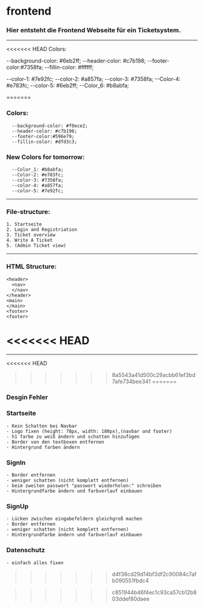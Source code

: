 # frontend
### Hier entsteht die Frontend Webseite für ein Ticketsystem.
--------------------------------------------------------
<<<<<<< HEAD
Colors:

  --background-color: #6eb2ff;
  --header-color: #c7b198;
  --footer-color:#7358fa;
  --fillin-color: #ffffff;

  
  --color-1: #7e92fc;
  --color-2: #a857fa;
  --color-3: #7358fa;
  --Color-4: #e783fc;
  --color-5: #6eb2ff;
  --Color_6: #b8abfa;


=======
### Colors:
```
  --background-color: #f0ece2;
  --header-color: #c7b198;
  --footer-color:#596e79;
  --fillin-color: #dfd3c3;
```
### New Colors for tomorrow:
```
  --Color_1: #b8abfa;
  --Color-2: #e783fc;
  --color-3: #7358fa;
  --color-4: #a857fa;
  --color-5: #7e92fc;
```


--------------------------------------------------------
### File-structure:
```
1. Startseite
2. Login and Registriation
3. Ticket overview
4. Write A Ticket
5. (Admin Ticket view)
```
--------------------------------------------------------
### HTML Structure:
```
<header>
  <nav>
  </nav>
</header>
<main>
</main>
<footer>
<footer> 
```
<<<<<<< HEAD
=======
--------------------------------------------------
<<<<<<< HEAD
>>>>>>> 8a5543a41d500c29acbb61ef3bd7afe734bee341
=======
### Desgin Fehler 

### Startseite
```
- Kein Schatten bei Navbar
- Logo fixen (height: 78px, width: 180px),(navbar und footer)
- h1 farbe zu weiß ändern und schatten hinzufügen
- Border von den textboxen entfernen
- Hintergrund farben ändern
```
### SignIn
```
- Border entfernen
- weniger schatten (nicht komplett entfernen)
- beim zweiten passwort "passwort wiederholen:" schreiben
- Hintergrundfarbe ändern und farbverlauf einbauen
```
### SignUp
```
- Lücken zwischen eingabefeldern gleichgroß machen
- Border entfernen
- weniger schatten (nicht komplett entfernen)
- Hintergrundfarbe ändern und farbverlauf einbauen
```
### Datenschutz
```
- einfach alles fixen
```
>>>>>>> d4f38cd29d14bf3df2c90084c7afb090551fbdc4

>>>>>>> c851944b46f4ec1c93ca57cb12b803ddef80daee
